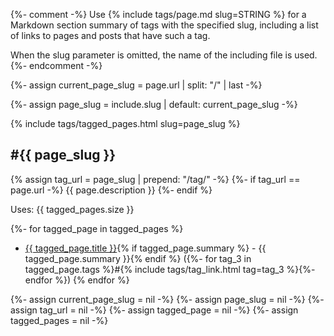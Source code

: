 {%- comment -%}
  Use {% include tags/page.md slug=STRING %}
  for a Markdown section summary of tags with the specified slug,
  including a list of links to pages and posts that have such a tag.

  When the slug parameter is omitted, the name of the including file is used.
{%- endcomment -%}

{%- assign current_page_slug = page.url | split: "/" | last -%}

{%- assign page_slug = include.slug | default: current_page_slug -%}

{% include tags/tagged_pages.html slug=page_slug %}

## #{{ page_slug }}

{% assign tag_url = page_slug | prepend: "/tag/" -%}
{%- if tag_url == page.url -%}
{{ page.description }}
{%- endif %}

Uses: {{ tagged_pages.size }}

{%- for tagged_page in tagged_pages %}

- <a href="{{ site.url }}{{ site.baseurl }}{{ tagged_page.url }}">{{ tagged_page.title }}</a>{% if tagged_page.summary %} - {{ tagged_page.summary }}{% endif %} ({%- for tag_3 in tagged_page.tags %}\#{% include tags/tag_link.html tag=tag_3 %}{%- endfor %})
{% endfor %}

{%- assign current_page_slug = nil -%}
{%- assign page_slug = nil -%}
{%- assign tag_url = nil -%}
{%- assign tagged_page = nil -%}
{%- assign tagged_pages = nil -%}
